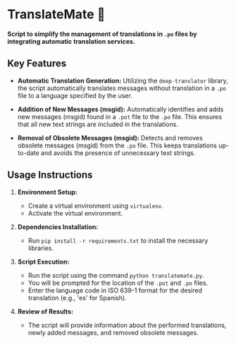 # TranslateMate 🧉

**Script to simplify the management of translations in `.po` files by integrating automatic translation services.**

## Key Features

- **Automatic Translation Generation:** Utilizing the `deep-translator` library, the script automatically translates messages without translation in a `.po` file to a language specified by the user.

- **Addition of New Messages (msgid):** Automatically identifies and adds new messages (msgid) found in a `.pot` file to the `.po` file. This ensures that all new text strings are included in the translations.

- **Removal of Obsolete Messages (msgid):** Detects and removes obsolete messages (msgid) from the `.po` file. This keeps translations up-to-date and avoids the presence of unnecessary text strings.

## Usage Instructions

1. **Environment Setup:**
    - Create a virtual environment using `virtualenv`.
    - Activate the virtual environment.

2. **Dependencies Installation:**
    - Run `pip install -r requirements.txt` to install the necessary libraries.

3. **Script Execution:**
    - Run the script using the command `python translatemate.py`.
    - You will be prompted for the location of the `.pot` and `.po` files.
    - Enter the language code in ISO 639-1 format for the desired translation (e.g., 'es' for Spanish).

4. **Review of Results:**
    - The script will provide information about the performed translations, newly added messages, and removed obsolete messages.
